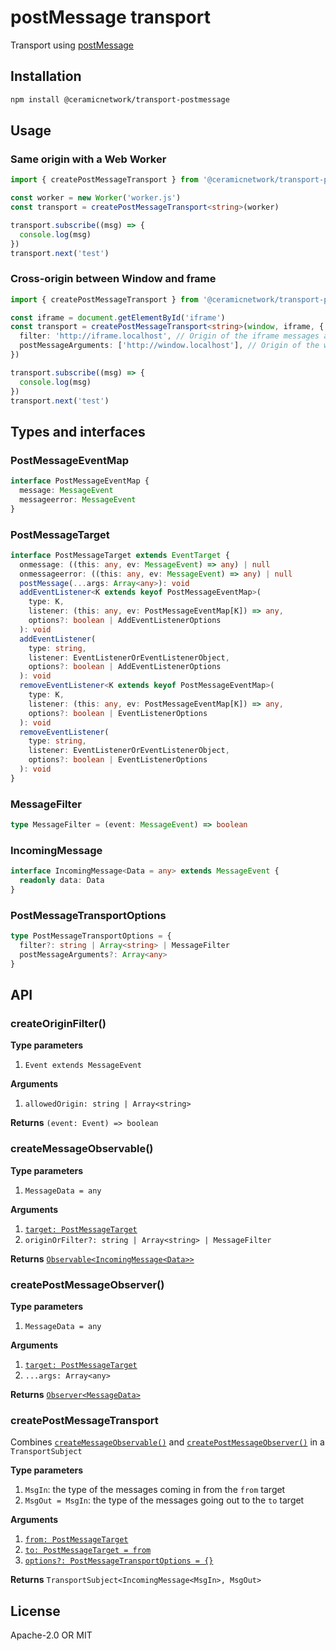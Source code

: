 # postMessage transport

Transport using [postMessage](https://developer.mozilla.org/en-US/docs/Web/API/Window/postMessage)

## Installation

```sh
npm install @ceramicnetwork/transport-postmessage
```

## Usage

### Same origin with a Web Worker

```ts
import { createPostMessageTransport } from '@ceramicnetwork/transport-postmessage'

const worker = new Worker('worker.js')
const transport = createPostMessageTransport<string>(worker)

transport.subscribe((msg) => {
  console.log(msg)
})
transport.next('test')
```

### Cross-origin between Window and frame

```ts
import { createPostMessageTransport } from '@ceramicnetwork/transport-postmessage'

const iframe = document.getElementById('iframe')
const transport = createPostMessageTransport<string>(window, iframe, {
  filter: 'http://iframe.localhost', // Origin of the iframe messages are received from
  postMessageArguments: ['http://window.localhost'], // Origin of the window sending messages
})

transport.subscribe((msg) => {
  console.log(msg)
})
transport.next('test')
```

## Types and interfaces

### PostMessageEventMap

```ts
interface PostMessageEventMap {
  message: MessageEvent
  messageerror: MessageEvent
}
```

### PostMessageTarget

```ts
interface PostMessageTarget extends EventTarget {
  onmessage: ((this: any, ev: MessageEvent) => any) | null
  onmessageerror: ((this: any, ev: MessageEvent) => any) | null
  postMessage(...args: Array<any>): void
  addEventListener<K extends keyof PostMessageEventMap>(
    type: K,
    listener: (this: any, ev: PostMessageEventMap[K]) => any,
    options?: boolean | AddEventListenerOptions
  ): void
  addEventListener(
    type: string,
    listener: EventListenerOrEventListenerObject,
    options?: boolean | AddEventListenerOptions
  ): void
  removeEventListener<K extends keyof PostMessageEventMap>(
    type: K,
    listener: (this: any, ev: PostMessageEventMap[K]) => any,
    options?: boolean | EventListenerOptions
  ): void
  removeEventListener(
    type: string,
    listener: EventListenerOrEventListenerObject,
    options?: boolean | EventListenerOptions
  ): void
}
```

### MessageFilter

```ts
type MessageFilter = (event: MessageEvent) => boolean
```

### IncomingMessage

```ts
interface IncomingMessage<Data = any> extends MessageEvent {
  readonly data: Data
}
```

### PostMessageTransportOptions

```ts
type PostMessageTransportOptions = {
  filter?: string | Array<string> | MessageFilter
  postMessageArguments?: Array<any>
}
```

## API

### createOriginFilter()

**Type parameters**

1. `Event extends MessageEvent`

**Arguments**

1. `allowedOrigin: string | Array<string>`

**Returns** `(event: Event) => boolean`

### createMessageObservable()

**Type parameters**

1. `MessageData = any`

**Arguments**

1. [`target: PostMessageTarget`](#postmessagetarget)
1. `originOrFilter?: string | Array<string> | MessageFilter`

**Returns** [`Observable<IncomingMessage<Data>>`](https://rxjs.dev/api/index/class/Observable)

### createPostMessageObserver()

**Type parameters**

1. `MessageData = any`

**Arguments**

1. [`target: PostMessageTarget`](#postmessagetarget)
1. `...args: Array<any>`

**Returns** [`Observer<MessageData>`](https://rxjs.dev/api/index/interface/Observer)

### createPostMessageTransport

Combines [`createMessageObservable()`](#createmessageobservable) and [`createPostMessageObserver()`](#createpostmessageobserver) in a `TransportSubject`

**Type parameters**

1. `MsgIn`: the type of the messages coming in from the `from` target
1. `MsgOut = MsgIn`: the type of the messages going out to the `to` target

**Arguments**

1. [`from: PostMessageTarget`](#postmessagetarget)
1. [`to: PostMessageTarget = from`](#postmessagetarget)
1. [`options?: PostMessageTransportOptions = {}`](#postmessagetransportoptions)

**Returns** `TransportSubject<IncomingMessage<MsgIn>, MsgOut>`

## License

Apache-2.0 OR MIT
